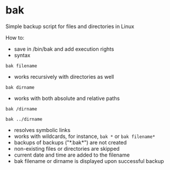 # bak
Simple backup script for files and directories in Linux

How to:
- save in /bin/bak and add execution rights
- syntax

`bak filename`

- works recursively with directories as well

`bak dirname`

- works with both absolute and relative paths

`bak /dirname`

`bak ../dirname`

- resolves symbolic links
- works with wildcards, for instance, `bak *` or `bak filename*`
- backups of backups ("\*.bak*\") are not created
- non-existing files or directories are skipped
- current date and time are added to the filename
- bak filename or dirname is displayed upon successful backup
